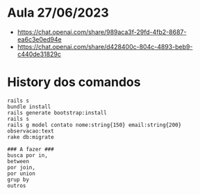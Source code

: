 # Aula 27/06/2023
- https://chat.openai.com/share/989aca3f-29fd-4fb2-8687-ea6c3e0ed94e
- https://chat.openai.com/share/d428400c-804c-4893-beb9-c440de31829c

# History dos comandos
```shell
rails s
bundle install
rails generate bootstrap:install
rails s
rails g model contato nome:string{150} email:string{200} observacao:text
rake db:migrate
```


```shell
### A fazer ###
busca por in, 
between
por join, 
por union
grup by
outros
`````